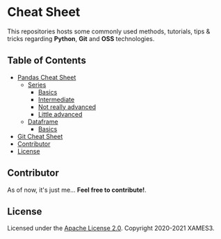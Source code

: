 <!-- markdownlint-disable MD033 MD041 -->

# Cheat Sheet

This repositories hosts some commonly used methods, tutorials, tips & tricks regarding **Python**, **Git** and **OSS** technologies.

## Table of Contents

- [Pandas Cheat Sheet](#pandas-cheat-sheet)
  - [Series](#series)
    - [Basics](#basics)
    - [Intermediate](#intermediate)
    - [Not really advanced](#not-really-advanced)
    - [Little advanced](#little-advanced)
  - [Dataframe](#dataframe)
    - [Basics](#basics)
    <!-- - [Intermediate](#intermediate)
    - [Not really advanced](#not-really-advanced)
    - [Little advanced](#little-advanced) -->
- [Git Cheat Sheet](#git-cheat-sheet)
- [Contributor](#contributor)
- [License](#license)

## Contributor

As of now, it's just me... **Feel free to contribute!**.

## License

Licensed under the [Apache License 2.0](https://github.com/xames3/cheat_sheet/blob/master/LICENSE). Copyright 2020-2021 XAMES3.
